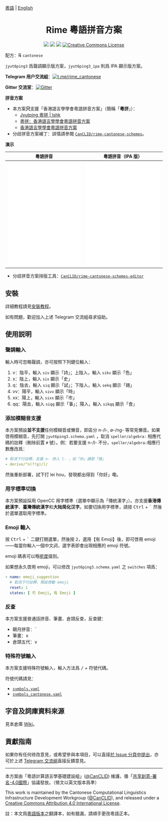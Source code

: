 [粵語](README.md) | [English](README-eng.md)

<div lang="cmn">

<h1 align="center">Rime 粵語拼音方案</h1>

<p align="center">
<a href="https://github.com/rime/rime-cantonese/issues"><img src="https://img.shields.io/badge/%E6%AD%A1%E8%BF%8E-%E5%8F%83%E8%88%87%E8%B2%A2%E7%8D%BB-1dd3b0?style=for-the-badge&logo=github"/></a>
<a href="https://github.com/rime/rime-cantonese/releases"><img src="https://img.shields.io/github/v/release/rime/rime-cantonese?color=38618c&label=%E7%A9%A9%E5%AE%9A%E7%99%BC%E4%BD%88%E7%89%88%E6%9C%AC&style=for-the-badge"/></a>
<a href="https://travis-ci.com/github/rime/rime-cantonese"><img src="https://img.shields.io/travis/com/rime/rime-cantonese?label=%E5%B0%81%E8%A3%9D%E7%A8%8B%E5%BC%8F&logo=travis-ci&logoColor=white&style=for-the-badge"/></a>
<a rel="license" href="http://creativecommons.org/licenses/by/4.0/"><img alt="Creative Commons License" style="border-width:0" src="https://img.shields.io/github/license/rime/rime-cantonese?color=blue&label=%E6%8E%88%E6%AC%8A%E6%A2%9D%E6%AC%BE&logo=creative-commons&logoColor=white&style=for-the-badge"/></a>
</p>

配方：℞ `cantonese`

`jyut6ping3` 爲聲調顯示版方案，`jyut6ping3_ipa` 則爲 IPA 顯示版方案。

**Telegram 用户交流組**：[![t.me/rime_cantonese](https://img.shields.io/badge/rime_cantonese-blue?style=flat-square&logo=telegram)](https://t.me/rime_cantonese)

**Gitter 交流室**：[![Gitter](https://img.shields.io/badge/rime_cantonese-blueviolet?style=flat-square&logo=gitter)](https://gitter.im/rime-cantonese/community?utm_source=badge&utm_medium=badge&utm_campaign=pr-badge)

**拼音方案**

- 本方案**只**支援「香港語言學學會粵語拼音方案」（簡稱「**粵拼**」）：
    - [Jyutping 粵拼 | lshk](https://www.lshk.org/jyutping)
    - [粵拼：香港語言學學會粵語拼音方案](https://www.jyutping.org/jyutping/)
    - [香港語言學學會粵語拼音方案](https://zh.wikipedia.org/wiki/香港語言學學會粵語拼音方案)
- 分歧拼音方案補丁：詳情請參閱 [`CanCLID/rime-cantonese-schemes`](https://github.com/CanCLID/rime-cantonese-schemes)。

**演示**

| 粵語拼音                   | 粵語拼音（IPA 版）        |
| -------------------------- | ------------------------- |
| ![示例 1](./demo/tone.gif) | ![示例 2](./demo/ipa.gif) |

* 分歧拼音方案排版工具：[`CanCLID/rime-cantonese-schemes-editor`](https://github.com/CanCLID/rime-cantonese-schemes-editor)

## 安裝

詳細教程請見[安裝教程](https://github.com/rime/rime-cantonese/releases)。

如有問題，歡迎加入上述 Telegram 交流組尋求協助。

## 使用説明

### 聲調輸入

輸入時可忽略聲調，亦可按照下列鍵位輸入：

1. v：陰平，輸入 `siv` 顯示「詩」；上陰入，輸入 `sikv` 顯示「色」
2. x：陰上，輸入 `six` 顯示「史」
3. q：陰去，輸入 `siq` 顯示「試」；下陰入，輸入 `sekq` 顯示「錫」
4. vv：陽平，輸入 `sivv` 顯示「時」
5. xx：陽上，輸入 `sixx` 顯示「市」
6. qq：陽去，輸入 `siqq` 顯示「事」；陽入，輸入 `sikqq` 顯示「食」

### 添加模糊音支援

本方案預設**並不支援**任何模糊音或懶音，即區分 n-/l-, &empty;-/ng- 等常見懶音。如果啓用模糊音，先打開 `jyut6ping3.schema.yaml` ，取消 `speller/algebra:` 相應代碼的註釋（刪除前置 `#` 號）。例：若要支援 n-/l- 不分，`speller/algebra:`相應行數應改爲：

```yaml
# 取消下行註釋，支援 n- 併入 l- ，如「你」讀若「理」
- derive/^n(?!g)/l/
```

然後重新部署，試下打 lei hou，發現都出得到「你好」嘞。

### 用字標準切換

本方案預設採用 OpenCC 用字標準（選單中顯示為「傳統漢字」）。亦支援**香港傳統漢字**、**臺灣傳統漢字**和**大陆简化汉字**。如要切換用字標準，請按 <kbd>Ctrl</kbd> + <kbd>`</kbd> 然後於選單選取用字標準。

### Emoji 輸入

按 <kbd>Ctrl</kbd> + <kbd>`</kbd> 二鍵打開選單，然後按 <kbd>2</kbd>，選用【有 Emoji】後，即可啓用 emoji——每當你輸入一個中文詞，選字表即會出現相應的 emoji 符號。

emoji 碼表可以喺[呢度](https://github.com/rime/rime-emoji/tree/master/opencc)搵到。

如果想永久啓用 emoji，可以修改 `jyut6ping3.schema.yaml` 之 `switches` 項爲：

```yaml
- name: emoji_suggestion
  # 取消下行註釋，預設啓動 emoji
  reset: 1
  states: [ 冇 Emoji, 有 Emoji ]
```

### 反查

本方案支援普通話拼音、筆畫、倉頡反查，反查鍵：

- 朙月拼音：<kbd>`</kbd>
- 筆畫：<kbd>x</kbd>
- 倉頡五代：<kbd>v</kbd>

### 特殊符號輸入

本方案支援特殊符號輸入，輸入方法爲 <kbd>/</kbd> + 符號代碼。

符號代碼請見：

- [`symbols.yaml`](https://github.com/rime/rime-prelude/blob/master/symbols.yaml)
- [`symbols_cantonese.yaml`](symbols_cantonese.yaml)

## 字音及詞庫資料來源

見本倉庫 [Wiki](https://github.com/rime/rime-cantonese/wiki)。

## 貢獻指南

如果你有任何修改意見，或希望參與本項目，可以直接[於 Issue 分頁中提出](https://github.com/rime/rime-cantonese/issues)，亦可於上述 [Telegram 交流組](https://t.me/rime_cantonese)直接反饋意見。

---

本方案由「粵語計算語言學基礎建設組」([@CanCLID](https://github.com/CanCLID)) 維護，循「[共享創意-署名-4.0國際](http://creativecommons.org/licenses/by/4.0/)」協議發放。（條文以英文版本爲準）
</div>

This work is maintained by the Cantonese Computational Linguistics Infrastructure Development Workgroup ([@CanCLID](https://github.com/CanCLID)), and released under a [Creative Commons Attribution 4.0 International License](http://creativecommons.org/licenses/by/4.0/).

註：本文爲[粵語版本](README.md)之翻譯本，如有錯漏，請順手更改粵語正本。